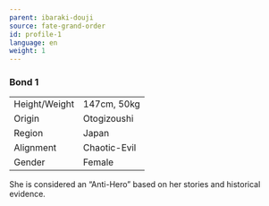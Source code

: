 ```yaml
---
parent: ibaraki-douji
source: fate-grand-order
id: profile-1
language: en
weight: 1
---
```


### Bond 1

<table>
  <tr><td>Height/Weight</td><td>147cm, 50kg</td></tr>
  <tr><td>Origin</td><td>Otogizoushi</td></tr>
  <tr><td>Region</td><td>Japan</td></tr>
  <tr><td>Alignment</td><td>Chaotic-Evil</td></tr>
  <tr><td>Gender</td><td>Female</td></tr>
</table>

She is considered an “Anti-Hero” based on her stories and historical evidence.
